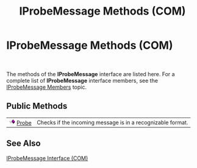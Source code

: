 ﻿---
title: IProbeMessage Methods (COM)
TOCTitle: IProbeMessage Methods (COM)
ms:assetid: e96cc7cf-b172-40a0-818f-575734a4f743
ms:mtpsurl: https://msdn.microsoft.com/library/Aa561698(v=BTS.80)
ms:contentKeyID: 51533115
ms.date: 08/30/2017
mtps_version: v=BTS.80
---

# IProbeMessage Methods (COM)

 

The methods of the **IProbeMessage** interface are listed here. For a complete list of **IProbeMessage** interface members, see the [IProbeMessage Members](iprobemessage-members-com.md) topic.

## Public Methods

<table>
<tbody>
<tr class="odd">
<td><img src="images/Aa562050.7398304a-180c-45ff-98a9-894581a54aa5(BTS.80).jpeg" /> <a href="iprobemessage-probe-method-com.md">Probe</a></td>
<td>Checks if the incoming message is in a recognizable format.</td>
</tr>
</tbody>
</table>


## See Also

[IProbeMessage Interface (COM)](iprobemessage-interface-com.md)

